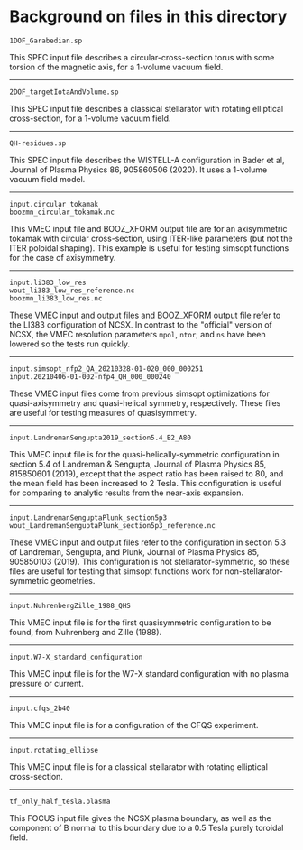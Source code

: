 # Background on files in this directory

    1DOF_Garabedian.sp

This SPEC input file describes a circular-cross-section torus with
some torsion of the magnetic axis, for a 1-volume vacuum field.

---

    2DOF_targetIotaAndVolume.sp

This SPEC input file describes a classical stellarator with rotating
elliptical cross-section, for a 1-volume vacuum field.

---

    QH-residues.sp

This SPEC input file describes the WISTELL-A configuration in Bader et
al, Journal of Plasma Physics 86, 905860506 (2020). It uses a 1-volume
vacuum field model.

---

    input.circular_tokamak
    boozmn_circular_tokamak.nc

This VMEC input file and BOOZ_XFORM output file are for an
axisymmetric tokamak with circular cross-section, using ITER-like
parameters (but not the ITER poloidal shaping). This example is useful
for testing simsopt functions for the case of axisymmetry.

---

    input.li383_low_res
    wout_li383_low_res_reference.nc
    boozmn_li383_low_res.nc
    
These VMEC input and output files and BOOZ_XFORM output file refer to
the LI383 configuration of NCSX. In contrast to the "official" version
of NCSX, the VMEC resolution parameters `mpol`, `ntor`, and `ns` have
been lowered so the tests run quickly.

---

    input.simsopt_nfp2_QA_20210328-01-020_000_000251
    input.20210406-01-002-nfp4_QH_000_000240

These VMEC input files come from previous simsopt optimizations for
quasi-axisymmetry and quasi-helical symmetry, respectively. These
files are useful for testing measures of quasisymmetry.

---

    input.LandremanSengupta2019_section5.4_B2_A80

This VMEC input file is for the quasi-helically-symmetric
configuration in section 5.4 of Landreman & Sengupta, Journal of
Plasma Physics 85, 815850601 (2019), except that the aspect ratio has
been raised to 80, and the mean field has been increased to 2
Tesla. This configuration is useful for comparing to analytic results
from the near-axis expansion.

---

    input.LandremanSenguptaPlunk_section5p3
    wout_LandremanSenguptaPlunk_section5p3_reference.nc

These VMEC input and output files refer to the configuration in
section 5.3 of Landreman, Sengupta, and Plunk, Journal of Plasma
Physics 85, 905850103 (2019). This configuration is not
stellarator-symmetric, so these files are useful for testing that
simsopt functions work for non-stellarator-symmetric geometries.

---

    input.NuhrenbergZille_1988_QHS

This VMEC input file is for the first quasisymmetric configuration to
be found, from Nuhrenberg and Zille (1988).

---

    input.W7-X_standard_configuration

This VMEC input file is for the W7-X standard configuration with no
plasma pressure or current.

---

    input.cfqs_2b40

This VMEC input file is for a configuration of the CFQS experiment.

---

    input.rotating_ellipse

This VMEC input file is for a classical stellarator with rotating
elliptical cross-section.

---

    tf_only_half_tesla.plasma

This FOCUS input file gives the NCSX plasma boundary, as well as the
component of B normal to this boundary due to a 0.5 Tesla purely
toroidal field.

